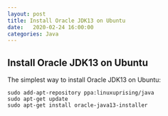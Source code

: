 ```yaml
---
layout: post
title: Install Oracle JDK13 on Ubuntu
date:   2020-02-24 16:00:00
categories: Java
---
```


## Install Oracle JDK13 on Ubuntu

The simplest way to install Oracle JDK13 on Ubuntu:

```
sudo add-apt-repository ppa:linuxuprising/java
sudo apt-get update
sudo apt-get install oracle-java13-installer
```
